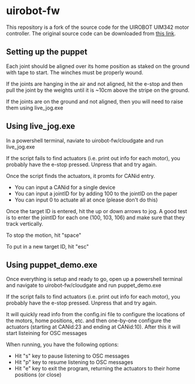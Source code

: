 # uirobot-fw

This repository is a fork of the source code for the UIROBOT UIM342 motor controller. The original source code can be downloaded from [this link](http://www.uirobot.com/?download_23/uirsdk301en.html).

## Setting up the puppet
Each joint should be aligned over its home position as staked on the ground with tape to start. The winches must be properly wound.

If the joints are hanging in the air and not aligned, hit the e-stop and then pull the joint by the weights until it is ~10cm above the stripe on the ground.

If the joints are on the ground and not aligned, then you will need to raise them using live_jog.exe

## Using live_jog.exe
In a powershell terminal, naviate to uirobot-fw/cloudgate and run live_jog.exe

If the script fails to find actuators (i.e. print out info for each motor), you probably have the e-stop pressed. Unpress that and try again.

Once the script finds the actuators, it promts for CANid entry.
- You can input a CANid for a single device
- You can input a jointID for by adding 100 to the jointID on the paper
- You can input 0 to actuate all at once (please don't do this)

Once the target ID is entered, hit the up or down arrows to jog. A good test is to enter the jointID for each one (100, 103, 106) and make sure that they track vertically.

To stop the motion, hit "space"

To put in a new target ID, hit "esc"

## Using puppet_demo.exe
Once everything is setup and ready to go, open up a powershell terminal and navigate to uirobot-fw/cloudgate and run puppet_demo.exe

If the script fails to find actuators (i.e. print out info for each motor), you probably have the e-stop pressed. Unpress that and try again.

It will quickly read info from the config.ini file to configure the locations of the motors, home positions, etc. and then one-by-one configure the actuators (starting at CANid:23 and ending at CANid:10). After this it will start listeining for OSC messages

When running, you have the following options:
- Hit "s" key to pause listening to OSC messages
- Hit "p" key to resume listening to OSC messages
- Hit "e" key to exit the program, returning the actuators to their home positions (or close)